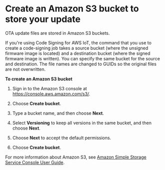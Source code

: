 # Create an Amazon S3 bucket to store your update<a name="dg-ota-bucket"></a>

OTA update files are stored in Amazon S3 buckets\.

If you're using Code Signing for AWS IoT, the command that you use to create a code\-signing job takes a source bucket \(where the unsigned firmware image is located\) and a destination bucket \(where the signed firmware image is written\)\. You can specify the same bucket for the source and destination\. The file names are changed to GUIDs so the original files are not overwritten\.<a name="create-bucket"></a>

**To create an Amazon S3 bucket**

1. Sign in to the Amazon S3 console at [https://console\.aws\.amazon\.com/s3/](https://console.aws.amazon.com/s3/)\.

1. Choose **Create bucket**\.

1. Type a bucket name, and then choose **Next**\.

1. Select **Versioning** to keep all versions in the same bucket, and then choose **Next**\.

1. Choose **Next** to accept the default permissions\.

1. Choose **Create bucket**\.

For more information about Amazon S3, see [Amazon Simple Storage Service Console User Guide](https://docs.aws.amazon.com/AmazonS3/latest/user-guide/)\.